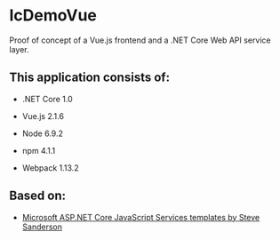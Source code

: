 # IcDemoVue

Proof of concept of a Vue.js frontend and a .NET Core Web API service layer.

## This application consists of:

*   .NET Core 1.0
*	Vue.js 2.1.6

*	Node 6.9.2
*	npm 4.1.1
*	Webpack 1.13.2

## Based on:

*   [Microsoft ASP.NET Core JavaScript Services templates by Steve Sanderson](https://github.com/aspnet/JavaScriptServices)
